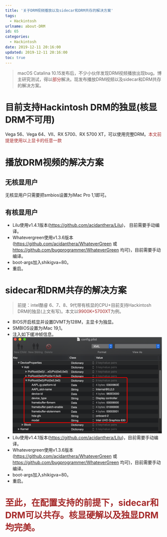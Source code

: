 ```yaml
---
title: '关于DRM视频播放以及sidecar和DRM共存的解决方案'
tags:
  - Hackintosh
urlname: about-DRM
id: 65
categories:
  - Hackintosh
date: 2019-12-11 20:16:00
updated: 2019-12-11 20:16:00
toc: true
---
```


> macOS Catalina 10.15发布后，不少小伙伴发现DRM视频播放出现bug。博主研究测试，得以<font color=#A52A2A >部分</font>解决。现发布播放DRM视频以及sidecar和DRM共存的解决方案。<!--more-->

# 目前支持Hackintosh DRM的独显(核显DRM不可用)
Vega 56、Vega 64、VII、RX 5700、RX 5700 XT，可以使用完整DRM。<font color=#A52A2A >本文前提是使用以上显卡的任意一款</font>

# 播放DRM视频的解决方案
## 无核显用户
无核显用户只需要把smbios设置为iMac Pro 1,1即可。

## 有核显用户
* Lilu使用v1.4.1版本(https://github.com/acidanthera/Lilu)， 目前需要手动编译。
* Whatevergreen使用v1.3.6版本(https://github.com/acidanthera/WhateverGreen 或 https://github.com/bugprogrammer/WhateverGreen 均可)，目前需要手动编译。
* boot-args加入shikigva=80。
* 重启。

# sidecar和DRM共存的解决方案
> 前提：intel酷睿 6、7、8、9代带有核显的CPU+目前支持Hackintosh DRM的独显(上文有写)。本文以<font color=#A52A2A >9900K+5700XT</font>为例。

* BIOS开启核显并设置DVMT为128M，主显卡为独显。
* SMBIOS设置为iMac 19,1。
* 注入如下缓冲帧信息。
    ![](/images/DRM-1.png)
* Lilu使用v1.4.1版本(https://github.com/acidanthera/Lilu)，目前需要手动编译。
* Whatevergreen使用v1.3.6版本(https://github.com/acidanthera/WhateverGreen 或 https://github.com/bugprogrammer/WhateverGreen 均可)，目前需要手动编译。
* boot-args加入shikigva=80。
* 重启。

# <font color=#A52A2A >至此，在配置支持的前提下，sidecar和DRM可以共存。核显硬解以及独显DRM均完美。</font>
